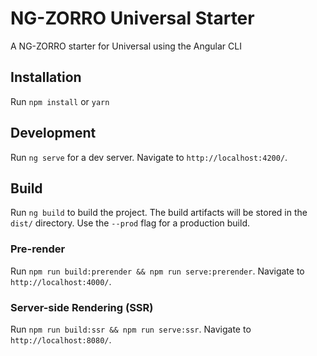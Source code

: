 # NG-ZORRO Universal Starter

A NG-ZORRO starter for Universal using the Angular CLI

## Installation

Run `npm install` or `yarn`

## Development

Run `ng serve` for a dev server. Navigate to `http://localhost:4200/`.

## Build

Run `ng build` to build the project. The build artifacts will be stored in the `dist/` directory. Use the `--prod` flag for a production build.

### Pre-render

Run `npm run build:prerender && npm run serve:prerender`. Navigate to `http://localhost:4000/`.

### Server-side Rendering (SSR)

Run `npm run build:ssr && npm run serve:ssr`. Navigate to `http://localhost:8080/`.
